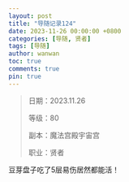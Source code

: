 ```yaml
---
layout: post
title: "导随记录124"
date: 2023-11-26 00:00:00 +0800
categories: [导随, 贤者]
tags: [导随]
author: wanwan
toc: true
comments: true
pin: true
---
```

> 日期：2023.11.26
>
> 等级：80
>
> 副本：魔法宫殿宇宙宫
>
> 职业：贤者

豆芽盘子吃了5层易伤居然都能活！
